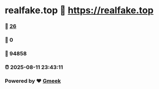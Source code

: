 # realfake.top :link: https://realfake.top 
### :page_facing_up: [26](https://realfake.top/tag.html) 
### :speech_balloon: 0 
### :hibiscus: 94858 
### :alarm_clock: 2025-08-11 23:43:11 
### Powered by :heart: [Gmeek](https://github.com/Meekdai/Gmeek)
